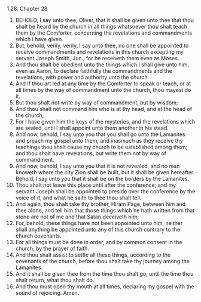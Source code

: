 1.28. Chapter 28
1. BEHOLD, I say unto thee, Oliver, that it shall be given unto thee that thou shalt be heard by the church in all things whatsoever thou shalt teach them by the Comforter, concerning the revelations and commandments which I have given.
2. But, behold, verily, verily, I say unto thee, no one shall be appointed to receive commandments and revelations in this church excepting my servant Joseph Smith, Jun., for he receiveth them even as Moses.
3. And thou shalt be obedient unto the things which I shall give unto him, even as Aaron, to declare faithfully the commandments and the revelations, with power and authority unto the church.
4. And if thou art led at any time by the Comforter to speak or teach, or at all times by the way of commandment unto the church, thou mayest do it.
5. But thou shalt not write by way of commandment, but by wisdom;
6. And thou shalt not command him who is at thy head, and at the head of the church;
7. For I have given him the keys of the mysteries, and the revelations which are sealed, until I shall appoint unto them another in his stead.
8. And now, behold, I say unto you that you shall go unto the Lamanites and preach my gospel unto them; and inasmuch as they receive thy teachings thou shalt cause my church to be established among them; and thou shalt have revelations, but write them not by way of commandment.
9. And now, behold, I say unto you that it is not revealed, and no man knoweth where the city Zion shall be built, but it shall be given hereafter. Behold, I say unto you that it shall be on the borders by the Lamanites.
10. Thou shalt not leave this place until after the conference; and my servant Joseph shall be appointed to preside over the conference by the voice of it, and what he saith to thee thou shalt tell.
11. And again, thou shalt take thy brother, Hiram Page, between him and thee alone, and tell him that those things which he hath written from that stone are not of me and that Satan deceiveth him;
12. For, behold, these things have not been appointed unto him, neither shall anything be appointed unto any of this church contrary to the church covenants.
13. For all things must be done in order, and by common consent in the church, by the prayer of faith.
14. And thou shalt assist to settle all these things, according to the covenants of the church, before thou shalt take thy journey among the Lamanites.
15. And it shall be given thee from the time thou shalt go, until the time thou shalt return, what thou shalt do.
16. And thou must open thy mouth at all times, declaring my gospel with the sound of rejoicing. Amen.

